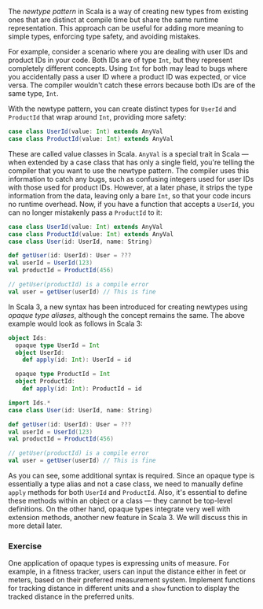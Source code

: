 The *newtype pattern* in Scala is a way of creating new types from existing ones that are distinct at compile time 
but share the same runtime representation. 
This approach can be useful for adding more meaning to simple types, enforcing type safety, and avoiding mistakes.

For  example, consider a scenario where you are dealing with user IDs and product IDs in your code. 
Both IDs are of type `Int`, but they represent  completely different concepts. 
Using `Int` for both may lead to bugs  where you accidentally pass a user ID where a product ID was expected, or vice versa. 
The compiler wouldn't catch these errors because both IDs are of the same type, `Int`.

With the newtype pattern, you can create distinct types for `UserId` and `ProductId` that wrap around `Int`, providing more safety:

```scala 3
case class UserId(value: Int) extends AnyVal
case class ProductId(value: Int) extends AnyVal
```

These are called value classes in Scala. `AnyVal` is a special trait in Scala — when extended by a case class 
that has only a single field, you're telling the compiler that you want to use the newtype pattern. 
The compiler uses this information to catch any bugs, such as confusing integers used 
for user IDs with those used for product IDs. However, at a later phase, it strips the type information from the data, 
leaving only a bare `Int`, so that your code incurs no runtime overhead.
Now, if you have a function that accepts a `UserId`, you can no longer mistakenly pass a `ProductId` to it:

```scala 3
case class UserId(value: Int) extends AnyVal
case class ProductId(value: Int) extends AnyVal
case class User(id: UserId, name: String)

def getUser(id: UserId): User = ???
val userId = UserId(123)
val productId = ProductId(456)

// getUser(productId) is a compile error
val user = getUser(userId) // This is fine
```

In Scala 3, a new syntax has been introduced for creating newtypes using *opaque type aliases*, although the concept remains the same. 
The above example would look as follows in Scala 3:

```scala 3
object Ids:
  opaque type UserId = Int
  object UserId:
    def apply(id: Int): UserId = id

  opaque type ProductId = Int
  object ProductId:
    def apply(id: Int): ProductId = id

import Ids.*
case class User(id: UserId, name: String)

def getUser(id: UserId): User = ???
val userId = UserId(123)
val productId = ProductId(456)

// getUser(productId) is a compile error
val user = getUser(userId) // This is fine
```

As you can see, some additional syntax is required. 
Since an opaque type is essentially a type alias and not a case class, we need to manually define `apply` methods 
for both `UserId` and `ProductId`. 
Also, it's essential to define these methods within an object or a class — they cannot be top-level definitions. 
On the other hand, opaque types integrate very well with extension methods, another new feature in Scala 3. 
We will discuss this in more detail later.

### Exercise 

One application of opaque types is expressing units of measure. 
For example, in a fitness tracker, users can input the distance either in feet or meters, 
based on their preferred measurement system.
Implement functions for tracking distance in different units and a `show` function to display 
the tracked distance in the preferred units. 
